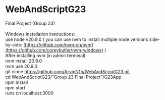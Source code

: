 # WebAndScriptG23
Final Project (Group 23)
<br>
<br>
Windows installation instructions:
<br>
use node v20.9.0 ( you can use nvm to install multiple node versions side-by-side: [https://github.com/nvm-sh/nvm](https://github.com/coreybutler/nvm-windows) )
<br>
After installing nvm (in admin terminal):
<br>
nvm install 20.9.0
<br>
nvm use 20.9.0
<br>
git clone https://github.com/ArvinN15/WebAndScriptG23.git
<br>
cd WebAndScriptG23/"Group 23 Final Project"/G23App
<br>
npm install
<br>
npm start
<br>
runs on localhost:3000
